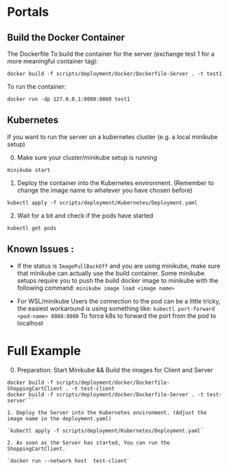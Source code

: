 # Portals

## Build the Docker Container
The Dockerfile
To build the container for the server (exchange test 1 for a more meaningful container tag):

`docker build -f scripts/deployment/docker/Dockerfile-Server . -t test1`

To run the container:

`docker run -dp 127.0.0.1:8080:8080 test1`

## Kubernetes

If you want to run the server on a kubernetes cluster (e.g. a local minikube setup)

0. Make sure your cluster/minikube setup is running

`minikube start`

1. Deploy the container into the Kubernetes environment. (Remember to change the image name to whatever you have chosen before)

`kubectl apply -f scripts/deployment/Kubernetes/Deployment.yaml`

2. Wait for a bit and check if the pods have started

`kubectl get pods`


## Known Issues :
- If the status is `ImagePullBackOff` and you are using minikube, make sure that minikube can actually use the build container. Some minikube setups require you to push the build docker image to minikube with the following command:
`minikube image load <image name>`


- For WSL/minikube Users the connection to the pod can be a little tricky, the easiest workaround is using something like:
`kubectl port-forward <pod-name> 8080:8080` To force k8s to forward the port from the pod to  localhost


# Full Example

0. Preparation: Start Minikube && Build the images for Client and Server

```minikube start
docker build -f scripts/deployment/docker/Dockerfile-ShoppingCartClient . -t test-client
docker build -f scripts/deployment/docker/Dockerfile-Server . -t test-server```

1. Deploy the Server into the Kubernetes environment. (Adjust the image name in the deployment.yaml)

`kubectl apply -f scripts/deployment/Kubernetes/Deployment.yaml`

2. As soon as the Server has started, You can run the ShoppingCartClient.

`docker run --network host  test-client`